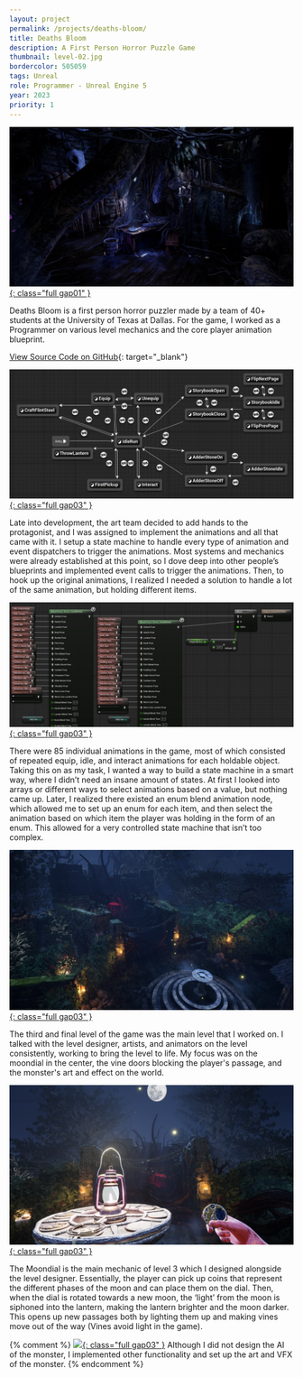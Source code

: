 ```yaml
---
layout: project
permalink: /projects/deaths-bloom/
title: Deaths Bloom
description: A First Person Horror Puzzle Game
thumbnail: level-02.jpg
bordercolor: 505059
tags: Unreal
role: Programmer - Unreal Engine 5
year: 2023
priority: 1
---
```


<a href="level-02.jpg" target="_blank">![](level-02.jpg){: class="full gap01" }</a>

Deaths Bloom is a first person horror puzzler made by a team of 40+ students at the University of Texas at Dallas. For the game, I worked as a Programmer on various level mechanics and the core player animation blueprint.

[View Source Code on GitHub](https://github.com/metalac190/GameLab_S23Game){: target="_blank"}

<a href="hands-state-machine.jpg" target="_blank">![](hands-state-machine.jpg){: class="full gap03" }</a>

Late into development, the art team decided to add hands to the protagonist, and I was assigned to implement the animations and all that came with it. I setup a state machine to handle every type of animation and event dispatchers to trigger the animations. Most systems and mechanics were already established at this point, so I dove deep into other people’s blueprints and implemented event calls to trigger the animations. Then, to hook up the original animations, I realized I needed a solution to handle a lot of the same animation, but holding different items.

<a href="hands-enum-blend.jpg" target="_blank">![](hands-enum-blend.jpg){: class="full gap03" }</a>

There were 85 individual animations in the game, most of which consisted of repeated equip, idle, and interact animations for each holdable object. Taking this on as my task, I wanted a way to build a state machine in a smart way, where I didn’t need an insane amount of states. At first I looked into arrays or different ways to select animations based on a value, but nothing came up. Later, I realized there existed an enum blend animation node, which allowed me to set up an enum for each item, and then select the animation based on which item the player was holding in the form of an enum. This allowed for a very controlled state machine that isn’t too complex.

<a href="level-03.jpg" target="_blank">![](level-03.jpg){: class="full gap03" }</a>

The third and final level of the game was the main level that I worked on. I talked with the level designer, artists, and animators on the level consistently, working to bring the level to life. My focus was on the moondial in the center, the vine doors blocking the player's passage, and the monster's art and effect on the world.

<a href="moondial.jpg" target="_blank">![](moondial.jpg){: class="full gap03" }</a>

The Moondial is the main mechanic of level 3 which I designed alongside the level designer. Essentially, the player can pick up coins that represent the different phases of the moon and can place them on the dial. Then, when the dial is rotated towards a new moon, the ‘light’ from the moon is siphoned into the lantern, making the lantern brighter and the moon darker. This opens up new passages both by lighting them up and making vines move out of the way (Vines avoid light in the game).

{% comment %}
<a href="arveado.jpg" target="_blank">![](arveado.jpg){: class="full gap03" }</a>
Although I did not design the AI of the monster, I implemented other functionality and set up the art and VFX of the monster.
{% endcomment %} 